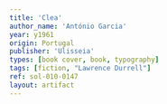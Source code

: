 ```yaml
---
title: 'Clea'
author_name: 'António Garcia'
year: y1961
origin: Portugal
publisher: 'Ulisseia'
types: [book cover, book, typography]
tags: [fiction, "Lawrence Durrell"]
ref: sol-010-0147
layout: artifact
---
```

